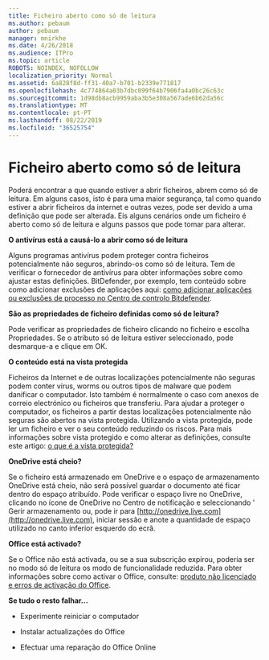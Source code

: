 ```yaml
---
title: Ficheiro aberto como só de leitura
ms.author: pebaum
author: pebaum
manager: mnirkhe
ms.date: 4/26/2018
ms.audience: ITPro
ms.topic: article
ROBOTS: NOINDEX, NOFOLLOW
localization_priority: Normal
ms.assetid: 6a828f8d-ff31-40a7-b701-b2339e771817
ms.openlocfilehash: 4c774864a03b7dbc099f64b7906fa4a0bc26c63c
ms.sourcegitcommit: 1d98db8acb9959aba3b5e308a567ade6b62da56c
ms.translationtype: MT
ms.contentlocale: pt-PT
ms.lasthandoff: 08/22/2019
ms.locfileid: "36525754"
---
```

# <a name="file-open-read-only"></a>Ficheiro aberto como só de leitura

Poderá encontrar a que quando estiver a abrir ficheiros, abrem como só de leitura. Em alguns casos, isto é para uma maior segurança, tal como quando estiver a abrir ficheiros da internet e outras vezes, pode ser devido a uma definição que pode ser alterada. Eis alguns cenários onde um ficheiro é aberto como só de leitura e alguns passos que pode tomar para alterar.
  
 **O antivírus está a causá-lo a abrir como só de leitura**
  
Alguns programas antivírus podem proteger contra ficheiros potencialmente não seguros, abrindo-os como só de leitura. Tem de verificar o fornecedor de antivírus para obter informações sobre como ajustar estas definições. BitDefender, por exemplo, tem conteúdo sobre como adicionar exclusões de aplicações aqui: [como adicionar aplicações ou exclusões de processo no Centro de controlo Bitdefender](https://www.bitdefender.com/support/how-to-add-application-or-process-exclusions-in-bitdefender-control-center-1119.mdl).
  
 **São as propriedades de ficheiro definidas como só de leitura?**
  
Pode verificar as propriedades de ficheiro clicando no ficheiro e escolha Propriedades. Se o atributo só de leitura estiver seleccionado, pode desmarque-a e clique em OK.
  
 **O conteúdo está na vista protegida**
  
Ficheiros da Internet e de outras localizações potencialmente não seguras podem conter vírus, worms ou outros tipos de malware que podem danificar o computador. Isto também é normalmente o caso com anexos de correio electrónico ou ficheiros que transferiu. Para ajudar a proteger o computador, os ficheiros a partir destas localizações potencialmente não seguras são abertos na vista protegida. Utilizando a vista protegida, pode ler um ficheiro e ver o seu conteúdo reduzindo os riscos. Para mais informações sobre vista protegido e como alterar as definições, consulte este artigo: [o que é a vista protegida?](https://support.office.com/article/d6f09ac7-e6b9-4495-8e43-2bbcdbcb6653)
  
 **OneDrive está cheio?**
  
Se o ficheiro está armazenado em OneDrive e o espaço de armazenamento OneDrive está cheio, não será possível guardar o documento até ficar dentro do espaço atribuído. Pode verificar o espaço livre no OneDrive, clicando no ícone de OneDrive no Centro de notificação e seleccionando ' Gerir armazenamento ou, pode ir para [http://onedrive.live.com](http://onedrive.live.com), iniciar sessão e anote a quantidade de espaço utilizado no canto inferior esquerdo do ecrã.
  
 **Office está activado?**
  
Se o Office não está activada, ou se a sua subscrição expirou, poderia ser no modo só de leitura os modo de funcionalidade reduzida. Para obter informações sobre como activar o Office, consulte: [produto não licenciado e erros de activação do Office](https://support.office.com/article/unlicensed-product-and-activation-errors-in-office-0d23d3c0-c19c-4b2f-9845-5344fedc4380).
  
 **Se tudo o resto falhar...**
  
- Experimente reiniciar o computador
    
- Instalar actualizações do Office
    
- Efectuar uma reparação do Office Online
    

